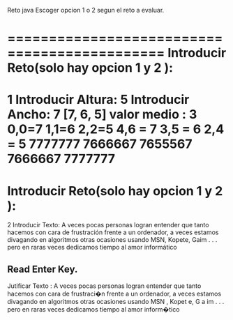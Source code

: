 Reto java 
Escoger opcion 1 o 2 segun el reto a evaluar.

=============================================
Introducir Reto(solo hay opcion 1 y 2 ): 
=============================================
1
Introducir Altura: 5
Introducir Ancho: 7
[7, 6, 5]
valor medio : 3
0,0=7
1,1=6
2,2=5
4,6 = 7
3,5 = 6
2,4 = 5
7777777
7666667
7655567
7666667
7777777
=============================================
Introducir Reto(solo hay opcion 1 y 2 ): 
=============================================
2
Introducir Texto: 
A veces pocas personas logran entender que tanto hacemos con cara de frustración
frente a un ordenador, a veces estamos divagando en algoritmos otras ocasiones
usando MSN, Kopete, Gaim . . . pero en raras veces dedicamos tiempo al amor
informático

Read Enter Key.
---------------------------------------------
Jutificar Texto : 
A veces pocas personas logran entender que tanto hacemos con cara de frustraci�n
frente   a  un ordenador, a veces estamos divagando en algoritmos otras ocasiones
usando  MSN  , Kopet e, G a im . . . pero en raras veces dedicamos tiempo al amor
inform�tico
